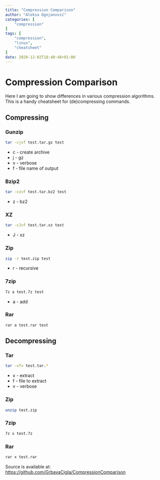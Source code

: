 ```yaml
---
title: "Compression Comparison"
author: "Aleksa Ognjanović"
categories: [
    "compression"
]
tags: [
    "compression",
    "linux",
    "cheatsheet"
]
date: 2020-12-02T18:40:48+01:00
---
```

# Compression Comparison
Here I am going to show differences in various compression algorithms. This is a handy cheatsheet for (de)compressing commands.

## Compressing

### Gunzip
```sh
tar -cjvf test.tar.gz test
```
- c - create archive
- j - gz
- v - verbose
- f - file name of output

### Bzip2
```sh
tar -czvf test.tar.bz2 test
```
- z - bz2

### XZ
```sh
tar -cJvf test.tar.xz test
```
- J - xz

### Zip
```sh
zip -r test.zip test
```
- r - recursive

### 7zip
```sh
7z a test.7z test
```
- a - add

### Rar
```sh
rar a test.rar test
```

## Decompressing

### Tar
```sh
tar -xfv test.tar.*
```
- x - extract
- f - file to extract
- v - verbose

### Zip
```sh
unzip test.zip
```

### 7zip
```sh
7z x test.7z
```

### Rar
```sh
rar x test.rar
```

Source is available at: https://github.com/GrbavaCigla/CompressionComparison